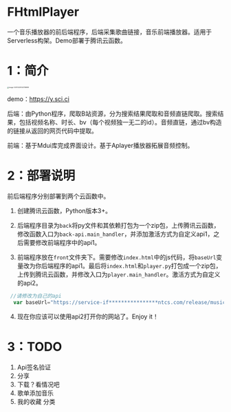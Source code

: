 # FHtmlPlayer

一个音乐播放器的前后端程序，后端采集歌曲链接，音乐前端播放器。适用于Serverless构架。Demo部署于腾讯云函数。

# 1：简介

<img src="https://i.loli.net/2021/02/25/cGLwOmRdDesaFr2.png" alt="image-20210225142758699" style="zoom: 25%;" />

demo：https://y.sci.ci

后端：由Python程序，爬取B站资源，分为搜索结果爬取和音频直链爬取。搜索结果，包括视频名称、时长、bv（每个视频独一无二的id）。音频直链，通过bv构造的链接从返回的网页代码中提取。

前端：基于Mdui库完成界面设计。基于Aplayer播放器拓展音频控制。

# 2：部署说明

前后端程序分别部署到两个云函数中。

1. 创建腾讯云函数，Python版本3+。

2. 后端程序目录为`back`将py文件和其依赖打包为一个zip包，上传腾讯云函数，修改函数入口为`back-api.main_handler`，并添加激活方式为自定义api1，之后需要修改前端程序中的api1。

3. 前端程序放在`front`文件夹下。需要修改`index.html`中的js代码，将`baseUrl`变量改为你后端程序的api1。最后将`index.html`和`player.py`打包成一个zip包，上传到腾讯云函数，并修改入口为`player.main_handler`。激活方式为自定义的api2。

```js
 //请修改为自己的api
  var baseUrl="https://service-if****************ntcs.com/release/music-api";

```



4. 现在你应该可以使用api2打开你的网站了。Enjoy it！

# 3：TODO

1. Api签名验证
2. 分享
3. 下载？看情况吧
4. 歌单添加音乐
5. 我的收藏 分类